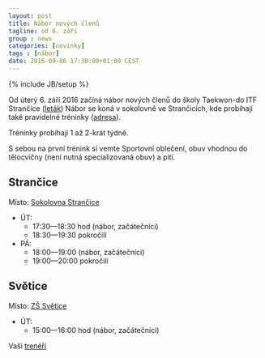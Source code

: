 ```yaml
---
layout: post
title: Nábor nových členů
tagline: od 6. září
group : news
categories: [novinky]
tags : [nábor]
date: 2016-09-06 17:30:00+01:00 CEST
---
```

{% include JB/setup %}

Od úterý 6. září 2016 začíná nábor nových členů do školy Taekwon-do ITF Strančice ([leták][2])
Nábor se koná v sokolovně ve Strančicích, kde probíhají také pravidelné tréninky ([adresa](/kontakt/#provozovna)).

Tréninky probíhají 1 až 2-krát týdně.

S sebou na první trénink si vemte Sportovní oblečení, obuv vhodnou do tělocvičny (není nutná specializovaná obuv) a pití.

## Strančice

Místo: [Sokolovna Strančice](/kontakt)

- ÚT:
  - 17:30&mdash;18:30 hod (nábor, začátečníci)
  - 18:30&mdash;19:30 pokročilí
- PÁ:
  - 18:00&mdash;19:00 (nábor, začátečníci)
  - 19:00&mdash;20:00 pokročilí

## Světice

Místo: [ZŠ Světice](/kontakt)

- ÚT:
  - 15:00&mdash;16:00 hod (nábor, začátečníci)

Vaši [trenéři][1]

[1]: http://taekwondo-strancice.cz/treneri/
[2]: http://goo.gl/Hsorv7
